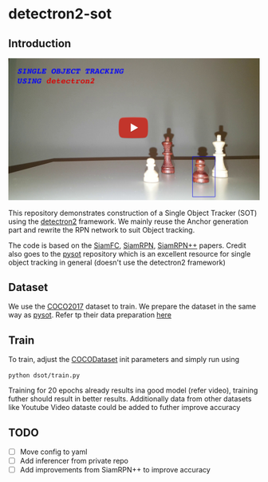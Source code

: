 # detectron2-sot

## Introduction

[![Single object tracking using detectron2](data/youtube_thumbnail.jpg)](http://www.youtube.com/watch?v=AjA-RN_Db9w)

This repository demonstrates construction of a Single Object Tracker (SOT) using the [detectron2](https://github.com/facebookresearch/detectron2) framework. We mainly reuse the Anchor generation part and rewrite the RPN network to suit Object tracking.


The code is based on the [SiamFC](https://arxiv.org/pdf/1606.09549.pdf), [SiamRPN](http://openaccess.thecvf.com/content_cvpr_2018/papers/Li_High_Performance_Visual_CVPR_2018_paper.pdf), [SiamRPN++](https://arxiv.org/pdf/1812.11703.pdf) papers. Credit also goes to the [pysot](https://github.com/STVIR/pysot) repository which is an excellent resource for single object tracking in general (doesn't use the detectron2 framework)


## Dataset

We use the [COCO2017](http://cocodataset.org/#home) dataset to train. We prepare the dataset in the same way as [pysot](). Refer tp their data preparation [here](https://github.com/STVIR/pysot/tree/master/training_dataset/coco)

## Train

To train, adjust the [COCODataset](dsot/dataset.py) init parameters and simply run using

```python dsot/train.py```

Training for 20 epochs already results ina  good model (refer video), training futher should result in better results. Additionally data from other datasets like Youtube Video dataste could be added to futher improve accuracy


## TODO

- [ ] Move config to yaml
- [ ] Add inferencer from private repo
- [ ] Add improvements from SiamRPN++ to improve accuracy